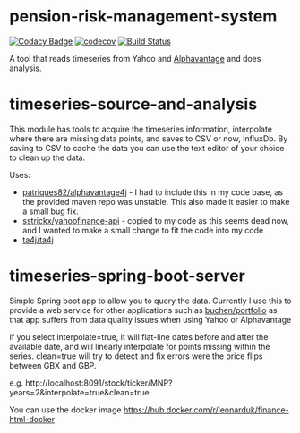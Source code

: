 # pension-risk-management-system

[![Codacy Badge](https://api.codacy.com/project/badge/Grade/31749b533d2e4621a9c2c878f21f2ae4)](https://www.codacy.com/app/github_65/pension-risk-management-system?utm_source=github.com&utm_medium=referral&utm_content=leonarduk/pension-risk-management-system&utm_campaign=badger) [![codecov](https://codecov.io/gh/leonarduk/pension-risk-management-system/branch/master/graph/badge.svg)](https://codecov.io/gh/leonarduk/pension-risk-management-system) [![Build Status](https://travis-ci.org/leonarduk/pension-risk-management-system.svg?branch=master)](https://travis-ci.org/leonarduk/pension-risk-management-system)



A tool that reads timeseries from Yahoo and [Alphavantage](https://www.alphavantage.co/documentation) and does analysis.

# timeseries-source-and-analysis
This module has tools to acquire the timeseries information, interpolate where there are missing data points, and saves to CSV or now, InfluxDb.  By saving to CSV to cache the data you can use the text editor of your choice to clean up the data.

Uses:

* [patriques82/alphavantage4j](https://github.com/patriques82/alphavantage4j) - I had to include this in my code base, as the provided maven repo was unstable.  This also made it easier to make a small bug fix.
* [sstrickx/yahoofinance-api](https://github.com/sstrickx/yahoofinance-api)  - copied to my code as this seems dead now, and I wanted to make a small change to fit the code into my code
* [ta4j/ta4j](https://github.com/ta4j/ta4j)

# timeseries-spring-boot-server

Simple Spring boot app to allow you to query the data.  Currently I use this to provide a web service for other applications such as [buchen/portfolio](https://github.com/buchen/portfolio) as that app suffers from data quality issues when using Yahoo or Alphavantage

If you select interpolate=true, it will flat-line dates before and after the available date, and will linearly interpolate for points missing within the series.  clean=true will try to detect and fix errors were the price flips between GBX and GBP.

e.g. 
http://localhost:8091/stock/ticker/MNP?years=2&interpolate=true&clean=true

You can use the docker image https://hub.docker.com/r/leonarduk/finance-html-docker

